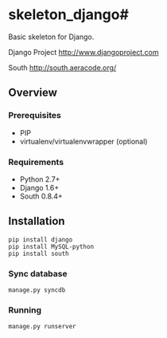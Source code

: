 # skeleton_django# 

Basic skeleton for Django.

Django Project
  http://www.djangoproject.com
 
South
  http://south.aeracode.org/
  
## Overview ##

### Prerequisites ###

* PIP
* virtualenv/virtualenvwrapper (optional)


### Requirements ###

* Python 2.7+
* Django 1.6+
* South 0.8.4+

## Installation ##
    
    pip install django
    pip install MySQL-python
    pip install south

### Sync database ###

    manage.py syncdb
    
### Running ###

    manage.py runserver
